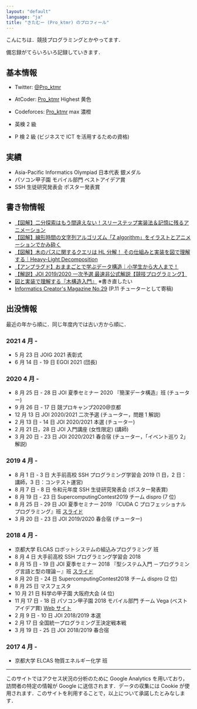 ```yaml
---
layout: "default"
language: "ja"
title: "きたむー (Pro_ktmr) のプロフィール"
---
```


こんにちは．競技プログラミングとかやってます．

備忘録がてらいろいろ記録していきます．

## 基本情報
- Twitter: [@Pro_ktmr](https://twitter.com/Pro_ktmr)
- AtCoder: [Pro_ktmr](https://atcoder.jp/users/Pro_ktmr) Highest 黄色
- Codeforces: [Pro_ktmr](https://codeforces.com/profile/Pro_ktmr) max 濃橙


- 英検 2 級
- P 検 2 級 (ビジネスで ICT を活用するための資格)

## 実績
- Asia-Pacific Informatics Olympiad 日本代表 銀メダル
- パソコン甲子園 モバイル部門 ベストアイデア賞
- SSH 生徒研究発表会 ポスター発表賞

## 書き物情報
- [【図解】二分探索はもう間違えない！スリーステップ実装法＆記憶に残るアニメーション](https://qiita.com/Pro_ktmr/items/8946723fe08ba29a977c)
- [【図解】線形時間の文字列アルゴリズム「Z algorithm」をイラストとアニメーションでかみ砕く](https://qiita.com/Pro_ktmr/items/16904c9570aa0953bf05)
- [【図解】木のパスに関するクエリは HL 分解！ その仕組みと実装を図で理解する｜Heavy-Light Decomposition](https://qiita.com/Pro_ktmr/items/4e1e051ea0561772afa3)
- [【アンプラグド】おままごとで学ぶデータ構造｜小学生から大人まで！](https://qiita.com/Pro_ktmr/items/c128ddc6c51f7da3b9cb)
- [【解説】JOI 2019/2020 一次予選 最速非公式解説【競技プログラミング】](https://www2.slideshare.net/Proktmr/joi-20192020)
- [図と実装で理解する『木構造入門』](https://www2.slideshare.net/Proktmr/ss-138534092) ※書き直したい
- [Informatics Creator's Magazine No.29](https://www.ioi-jp.org/documents/newsletter/NewsletterNo29.pdf) (P.11 チューターとして寄稿)

## 出没情報
最近の年から順に．同じ年度内では古い方から順に．

### 2021 4 月 -
- 5 月 23 日 JOIG 2021 表彰式
- 6 月 14 日 - 19 日 EGOI 2021 (団長)

### 2020 4 月 -
- 8 月 25 日 - 28 日 JOI 夏季セミナー 2020 『簡潔データ構造』班 (チューター)
- 9 月 26 日 - 17 日 競プロキャンプ2020@京都
- 12 月 13 日 JOI 2020/2021 二次予選 (チューター，問題 1 解説)
- 2 月 13 日 - 14 日 JOI 2020/2021 本選 (チューター)
- 2 月 21 日，28 日 JOI 入門講座 (女性限定) (講師)
- 3 月 20 日 - 23 日 JOI 2020/2021 春合宿 (チューター，「イベント巡り 2」解説)

### 2019 4 月 -
- 8 月 1 日 - 3 日 大手前高校 SSH プログラミング学習会 2019 (1 日，2 日：講師，3 日：コンテスト運営)
- 8 月 7 日 - 8 日 令和元年度 SSH 生徒研究発表会 (ポスター発表賞)
- 8 月 19 日 - 23 日 SupercomputingContest2019 チーム dispro (7 位)
- 8 月 25 日 - 29 日 JOI 夏季セミナー 2019 『CUDA C プロフェッショナル プログラミング』班 [スライド](https://www2.slideshare.net/Proktmr/ss-167298066/)
- 3 月 20 日 - 23 日 JOI 2019/2020 春合宿 (チューター)

### 2018 4 月 -
- 京都大学 ELCAS ロボットシステムの組込みプログラミング 班
- 8 月 4 日 大手前高校 SSH プログラミング学習会 2018
- 8 月 15 日 - 19 日 JOI 夏季セミナー 2018 『型システム入門 －プログラミング言語と型の理論－』班 [スライド](https://www2.slideshare.net/Proktmr/joiss2018lambdaocaml)
- 8 月 20 日 - 24 日 SupercomputingContest2018 チーム dispro (2 位)
- 8 月 25 日 マスフェスタ
- 10 月 21 日 科学の甲子園 大阪府大会 (4 位)
- 11 月 17 日 - 18 日 パソコン甲子園 2018 モバイル部門 チーム Vega (ベストアイデア賞) [Web サイト](./pck2018m/)
- 2 月 9 日 - 10 日 JOI 2018/2019 本選
- 2 月 17 日 全国統一プログラミング王決定戦本戦
- 3 月 19 日 - 25 日 JOI 2018/2019 春合宿

### 2017 4 月 -
- 京都大学 ELCAS 物質エネルギー化学 班

---

このサイトではアクセス状況の分析のために Google Analytics を用いており，訪問者の特定の情報が Google に送信されます．データの収集には Cookie が使用されます．このサイトを利用することで，以上について承諾したとみなします．
